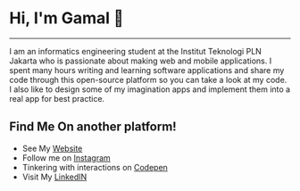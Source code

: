 # Hi, I'm Gamal 👋
<hr>

<p>
I am an informatics engineering student at the Institut Teknologi PLN Jakarta who is passionate about making web and mobile applications. I spent many hours writing and learning software applications and share my code through this open-source platform so you can take a look at my code. I also like to design some of my imagination apps and implement them into a real app for best practice.
</br> 
</p>

## Find Me On another platform!
- See My <a href="https://gamalliel19.github.io/gmllshrn/"> Website </a>
- Follow me on <a href="https://www.instagram.com/gmllshrn/" > Instagram </a>
- Tinkering with interactions on <a href="https://codepen.io/gamalliel19"> Codepen</a> 
- Visit My <a href="https://www.linkedin.com/feed/"> LinkedIN </a>

<!-- <p>
    <img src="https://github-readme-stats.vercel.app/api?username=Gamalliel19&hide=contribs,prs&show_icons=true&hide_border=true&title_color=000" />
    <img src="https://github-readme-stats.vercel.app/api/top-langs/?username=Gamalliel19&layout=compact" height=180 />
</p> -->

<!--
**Gamalliel19/Gamalliel19** is a ✨ _special_ ✨ repository because its `README.md` (this file) appears on your GitHub profile.

Here are some ideas to get you started:

- 🔭 I’m currently working on ...
- 🌱 I’m currently learning ...
- 👯 I’m looking to collaborate on ...
- 🤔 I’m looking for help with ...
- 💬 Ask me about ...
- 📫 How to reach me: ...
- 😄 Pronouns: ...
- ⚡ Fun fact: ...
-->
